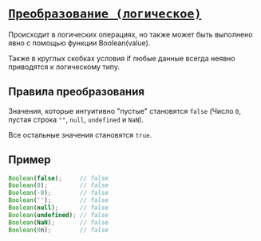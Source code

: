 # [`Преобразование (логическое)`](../index.md)

Происходит в логических операциях, но также может быть выполнено явно с помощью функции Boolean(value).

Также в круглых скобках условия if любые данные всегда неявно приводятся к логическому типу.

## Правила преобразования

Значения, которые интуитивно "пустые" становятся `false` (Число `0`, пустая строка `""`, `null`, `undefined` и `NaN`). 

Все остальные значения становятся `true`.

## Пример

```js
Boolean(false);     // false 
Boolean(0);         // false 
Boolean(-0);        // false 
Boolean('');        // false 
Boolean(null);      // false 
Boolean(undefined); // false 
Boolean(NaN);       // false 
Boolean(0n);        // false 
```
